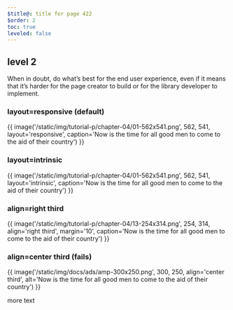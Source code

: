 ```yaml
---
$title@: title for page 422
$order: 2
toc: true
leveled: false
---
```


## level 2
When in doubt, do what’s best for the end user experience, even if it means that it’s harder for the page creator to build or for the library developer to implement.

### layout=responsive (default)

{{ image('/static/img/tutorial-p/chapter-04/01-562x541.png', 562, 541, layout='responsive', caption='Now is the time for all good men to come to the aid of their country') }}

### layout=intrinsic

{{ image('/static/img/tutorial-p/chapter-04/01-562x541.png', 562, 541, layout='intrinsic', caption='Now is the time for all good men to come to the aid of their country') }}

### align=right third

{{ image('/static/img/tutorial-p/chapter-04/13-254x314.png', 254, 314, align='right third', margin='10', caption='Now is the time for all good men to come to the aid of their country') }}

### align=center third (fails)

{{ image('/static/img/docs/ads/amp-300x250.png', 300, 250, align='center third', alt='Now is the time for all good men to come to the aid of their country') }}


more text
